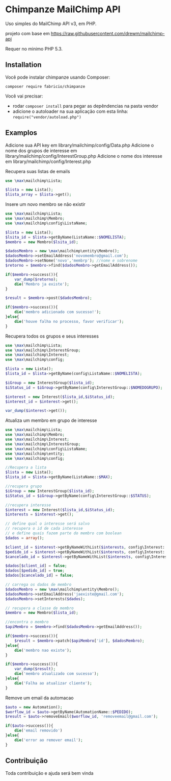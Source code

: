 Chimpanze MailChimp API
=======================

Uso simples do MailChimp API v3, em PHP.

projeto com base em https://raw.githubusercontent.com/drewm/mailchimp-api

Requer no minimo PHP 5.3.


Installation
------------

Você pode instalar chimpanze usando Composer:

```
composer require fabricio/chimpanze
```

Você vai precisar:
* rodar ``composer install`` para pegar as depêndencias na pasta vendor
* adicione o autoloader na sua aplicação com esta linha: ``require("vendor/autoload.php")``

Examplos
--------

Adicione sua API key em library/mailchimp/config/Data.php
Adicione o nome dos grupos de interesse em library/mailchimp/config/InterestGroup.php
Adicione o nome dos interesse em library/mailchimp/config/Interest.php

Recupera suas listas de emails
```php
use \max\mailchimp\Lista;

$lista = new Lista();
$lista_array = $lista->get();
```

Insere um novo membro se não existir

```php
use \max\mailchimp\Lista;
use \max\mailchimp\Membro;
use \max\mailchimp\config\ListaName;

$lista = new Lista();
$lsita_id = $lista->getByName(ListaName::$NOMELISTA);
$membro = new Membro($lsita_id);

$dadosMembro = new \max\mailchimp\entity\Membro();
$dadosMembro->setEmailAddress('novomembro@gmail.com');
$dadosMembro->setNome('novo','membrp'); //nome e sobrenome
$retorno = $membro->find($dadosMembro->getEmailAddress());

if($membro->success()){
	var_dump($retorno); 
	die('Membro ja existe');
}

$result = $membro->post($dadosMembro);

if($membro->success()){
	die('membro adicionado com sucesso!');
}else{
	die('houve falha no processo, favor verificar');
}
```

Recupera todos os grupos e seus interesses

```php
use \max\mailchimp\Lista;
use \max\mailchimp\InterestGroup;
use \max\mailchimp\Interest;
use \max\mailchimp\config;

$lista = new Lista();
$lista_id = $lista->getByName(config\ListaName::$NOMELISTA);

$iGroup = new InterestGroup($lista_id);
$iStatus_id = $iGroup->getByName(config\InterestGroup::$NOMEDOGRUPO);

$interest = new Interest($lista_id,$iStatus_id);
$interest_id = $interest->get();

var_dump($interest->get());
```

Atualiza um membro em grupo de interesse

```php
use \max\mailchimp\Lista;
use \max\mailchimp\Membro;
use \max\mailchimp\Interest;
use \max\mailchimp\InterestGroup;
use \max\mailchimp\config\ListaName;
use \max\mailchimp\entity;
use \max\mailchimp\config;

//Recupera a lista
$lista = new Lista();
$lista_id = $lista->getByName(ListaName::$MAX);

//recupera grupo
$iGroup = new InterestGroup($lista_id);
$iStatus_id = $iGroup->getByName(config\InterestGroup::$STATUS);

//recupera interesse
$interest = new Interest($lista_id,$iStatus_id);
$interests = $interest->get();

// define qual o interesse será salvo
// recupera o id de cada interesse
// e define quais fazem parte do membro com boolean
$dados = array();

$client_id = $interest->getByNameWithList($interests, config\Interest::$CLIENTE);
$pedido_id = $interest->getByNameWithList($interests, config\Interest::$PEDIDO);
$cancelado_id = $interest->getByNameWithList($interests, config\Interest::$CANCELADO);

$dados[$client_id] = false;
$dados[$pedido_id] = true;
$dados[$cancelado_id] = false;

// carrega os dados de membro
$dadosMembro = new \max\mailchimp\entity\Membro();
$dadosMembro->setEmailAddress('jaexiste@gmail.com');
$dadosMembro->setInterests($dados);

// recupera a classe de membro
$membro = new Membro($lista_id);

//encontra o membro
$apiMembro = $membro->find($dadosMembro->getEmailAddress());

if($membro->success()){
	$result = $membro->patch($apiMembro['id'], $dadosMembro);
}else{
	die('membro nao existe');
}

if($membro->success()){
	var_dump($result);
	die('membro atualizado com sucesso');
}else{
	die('Falha ao atualizar cliente');
}
```

Remove um email da automacao

```php
$auto = new Automation();
$worflow_id = $auto->getByName(AutomationName::$PEDIDO);
$result = $auto->removeEmail($worflow_id, 'removeemail@gmail.com');

if($auto->success()){
	die('email removido')
}else{
	die('error ao remover email');
}
```

Contribuição
------------

Toda contribuição e ajuda será bem vinda
